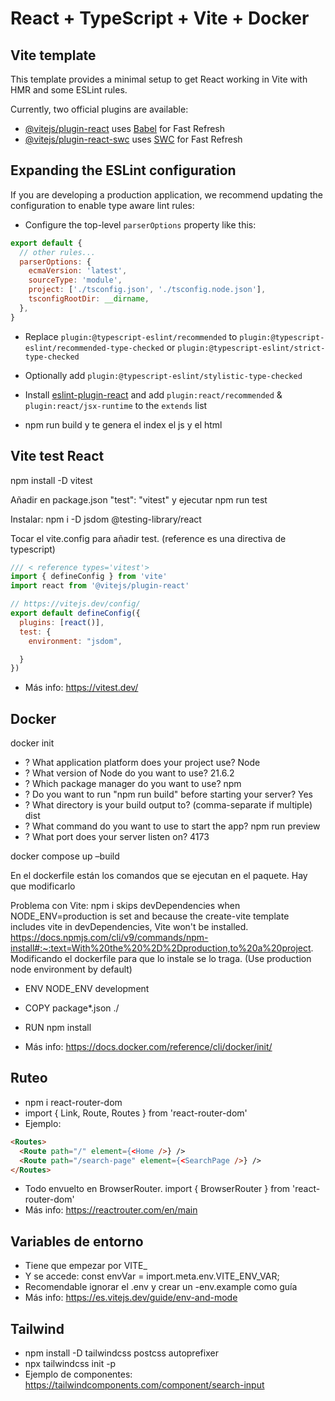 # React + TypeScript + Vite + Docker

## Vite template

This template provides a minimal setup to get React working in Vite with HMR and some ESLint rules.

Currently, two official plugins are available:

- [@vitejs/plugin-react](https://github.com/vitejs/vite-plugin-react/blob/main/packages/plugin-react/README.md) uses [Babel](https://babeljs.io/) for Fast Refresh
- [@vitejs/plugin-react-swc](https://github.com/vitejs/vite-plugin-react-swc) uses [SWC](https://swc.rs/) for Fast Refresh

## Expanding the ESLint configuration

If you are developing a production application, we recommend updating the configuration to enable type aware lint rules:

- Configure the top-level `parserOptions` property like this:

```js
export default {
  // other rules...
  parserOptions: {
    ecmaVersion: 'latest',
    sourceType: 'module',
    project: ['./tsconfig.json', './tsconfig.node.json'],
    tsconfigRootDir: __dirname,
  },
}
```

- Replace `plugin:@typescript-eslint/recommended` to `plugin:@typescript-eslint/recommended-type-checked` or `plugin:@typescript-eslint/strict-type-checked`
- Optionally add `plugin:@typescript-eslint/stylistic-type-checked`
- Install [eslint-plugin-react](https://github.com/jsx-eslint/eslint-plugin-react) and add `plugin:react/recommended` & `plugin:react/jsx-runtime` to the `extends` list

- npm run build y te genera el index el js y el html

## Vite test React

npm install -D vitest

Añadir en package.json  "test": "vitest" y ejecutar npm run test

Instalar: npm i -D jsdom @testing-library/react

Tocar el vite.config para añadir test. (reference es una directiva de typescript)

```js
/// < reference types='vitest'>
import { defineConfig } from 'vite'
import react from '@vitejs/plugin-react'

// https://vitejs.dev/config/
export default defineConfig({
  plugins: [react()],
  test: {
    environment: "jsdom",

  }
})
```

- Más info: https://vitest.dev/

## Docker

docker init

- ? What application platform does your project use? Node
- ? What version of Node do you want to use? 21.6.2
- ? Which package manager do you want to use? npm
- ? Do you want to run "npm run build" before starting your server? Yes
- ? What directory is your build output to? (comma-separate if multiple) dist
- ? What command do you want to use to start the app? npm run preview
- ? What port does your server listen on? 4173

docker compose up –build

En el dockerfile están los comandos que se ejecutan en el paquete. Hay que modificarlo

Problema con Vite: npm i skips devDependencies when NODE_ENV=production is set and because the create-vite template includes vite in devDependencies, Vite won't be installed. https://docs.npmjs.com/cli/v9/commands/npm-install#:~:text=With%20the%20%2D%2Dproduction,to%20a%20project. Modificando el dockerfile para que lo instale se lo traga. (Use production node environment by default)

- ENV NODE_ENV development
- COPY package*.json ./
- RUN npm install

- Más info: https://docs.docker.com/reference/cli/docker/init/

## Ruteo

-  npm i react-router-dom
- import { Link, Route, Routes } from 'react-router-dom'
- Ejemplo:
```html
<Routes>
  <Route path="/" element={<Home />} />
  <Route path="/search-page" element={<SearchPage />} />
</Routes>
```
- Todo envuelto en BrowserRouter. import { BrowserRouter } from 'react-router-dom'
- Más info: https://reactrouter.com/en/main

## Variables de entorno

- Tiene que empezar por VITE_
- Y se accede: const envVar = import.meta.env.VITE_ENV_VAR;
- Recomendable ignorar el .env y crear un -env.example como guía
- Más info: https://es.vitejs.dev/guide/env-and-mode

## Tailwind

- npm install -D tailwindcss postcss autoprefixer
- npx tailwindcss init -p
- Ejemplo de componentes: https://tailwindcomponents.com/component/search-input

